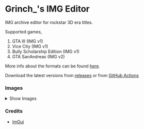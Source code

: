 # Grinch_'s IMG Editor

IMG archive editor for rockstar 3D era titles.

Supported games,
1. GTA III  (IMG v1)
2. Vice City  (IMG v1)
3. Bully Scholarship Edition  (IMG v1)
4. GTA SanAndreas  (IMG v2)

More info about the formats can be found [here](https://gtamods.com/wiki/IMG_archive). 

Download the latest versions from [releases](https://github.com/user-grinch/IMGEditor/releases) or from [GitHub Actions](https://github.com/user-grinch/IMGEditor/actions)

### Images
<details>
  <summary>Show Images</summary>
  <img src="https://raw.githubusercontent.com/user-grinch/IMGEditor/master/images/light.png">
  <img src="https://raw.githubusercontent.com/user-grinch/IMGEditor/master/images/dark.png">
</details>

### Credits
- [ImGui](https://github.com/ocornut/imgui)